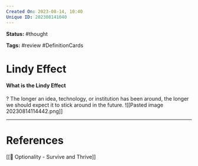 ```yaml
---
Created On: 2023-08-14, 10:40
Unique ID: 202308141040
---
```

**Status:** #thought 

**Tags:** #review #DefinitionCards 

# Lindy Effect
#### What is the Lindy Effect
?
The longer an idea, technology, or institution has been around, the longer we should expect it to stick around in the future. 
![[Pasted image 20230814114442.png]]



---
# References
[[📗 Optionality - Survive and Thrive]]
